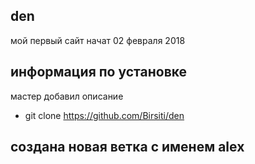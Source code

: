 ## den
мой первый сайт
начат 02 февраля 2018
## информация по установке
мастер добавил описание
- git clone https://github.com/Birsiti/den
## создана новая ветка с именем alex
